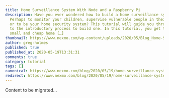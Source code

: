 ```yaml
---
title: Home Surveillance System With Node and a Raspberry Pi
description: Have you ever wondered how to build a home surveillance system?
  Perhaps to monitor your children, supervise vulnerable people in their home,
  or to be your home security system? This tutorial will guide you through how
  to the introductory process to build one. In this tutorial, you get to build a
  small and cheap home […]
thumbnail: https://www.nexmo.com/wp-content/uploads/2020/05/Blog_Home-Surveillance_Node-RaspberryPi_1200x600.png
author: greg-holmes
published: true
published_at: 2020-05-19T13:31:31
comments: true
category: tutorial
tags: []
canonical: https://www.nexmo.com/blog/2020/05/19/home-surveillance-system-with-node-and-a-raspberry-pi
redirect: https://www.nexmo.com/blog/2020/05/19/home-surveillance-system-with-node-and-a-raspberry-pi
---
```

Content to be migrated...
